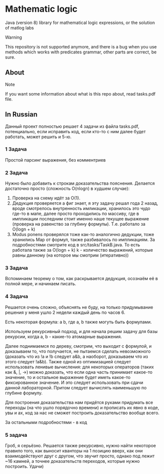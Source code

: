 # Mathematic logic

Java (version 8) library for mathematical logic expressions, or the solution of matlog labs

> [!WARNING]
> This repository is not supported anymore, and there is a bug when you use methods which works with predicates grammar,
> other parts are correct, be sure.

## About

> [!NOTE]
> If you want some information about what is this repo about, read tasks.pdf file.

## In Russian

Данный проект полностью решает 4 задачи из файла tasks.pdf, потенциально, если исправить код, если кто-то с ним далее будет работать, может решить и 5-ю.

### 1 Задача
Простой парсинг выражения, без комментриев

### 2 Задача
Нужно было добавить к строкам доказательства пояснения. Делается достаточно просто (сложность O(nlogn) в худшем случае):
1. Проверка на схему идёт за O(1).
2. Дедукция проверяется а фиг знает, я эту задачу решал года 2 назад, вроде смотрелось внутренность имликации, хранилось это чудо где-то в мапе, далее просто проходились по массиву, где в импликации последним стоит именно наше текущее выражение (проверка на равенство за глубину формулы). Т.е. работало за O(logn + k)
3. Modus ponens проверялся тоже как-то аналогично дедукции, тоже хранились Map от формул, также разбивалось по импликациям. За подробностями смотрите код в src/tasks/TaskB.java. То есть работала также за O(logn + k)
k - количество выражений, которые равны данному (на которое мы смотрим (итеративно))

### 3 Задача
Вспоминаем теорему о том, как раскрывается дедукция, осознаём её в полной мере, и начинаем писать.

### 4 Задача
Решается очень сложно, объяснять не буду, на только придумывание решения у меня ушло 2 недели каждый день по часов 6.

Есть некоторая формула: a <bundle> b, где a, b также могуть быть формулами.

Используем рекурсивный подход, и для начала решим задачу для базы рекурсии, когда a, b - какие-то атомарные выражения.

Далее поднимаемся по дереву, смотрим, что выходит с формулой, и доказываем то, что получается, не пытаемся сделать невозможного (доказать что из !a и !b следует a&b, а наоборот, доказываем что из этого следует !a&b). Также одной из оптимизацией следует использовать ленивые вычисления: для некоторых операторов (таких как &, |, ->) можно доказать, что если одна часть принимает какое-то значение, то и остальное выражение будет иметь какое-то фиксированное значение. И это следует использовать при сдачи данной лабораторной. Притом следует вычислять наименьшую по глубине формулу.

Для построения доказательства нам придётся руками придумать все переходы (на что ушло порядочно времени) и прописать их явно в коде, увы и ах, код за нас не сможет построить доказательство вообще всего.

За остальными подробностями - в код

### 5 задача
Гроб, я серьёзно.
Решается также рекурсивно, нужно найти некоторое правило того, как выносит кванторы на 1 позицию вверх, как они взаимодействуют друг с другом, что звучит просто, однако под лежит ~16 камней, а точнее доказательств переходов, которые нужно построить.
Удачи)
